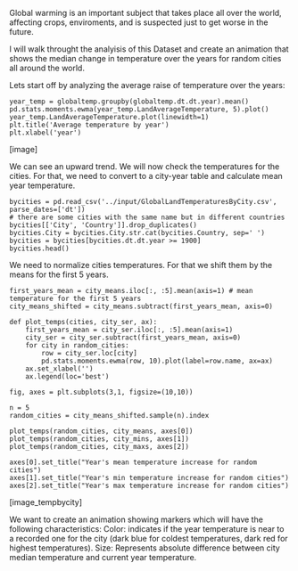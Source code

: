 Global warming is an important subject that takes place all over the world, affecting crops, enviroments,
and is suspected just to get worse in the future. 

I will walk throught the analyisis of this Dataset and create an animation that shows the median change
in temperature over the years for random cities all around the world. 

Lets start off by analyzing the average raise of temperature over the years:

~~~~
year_temp = globaltemp.groupby(globaltemp.dt.dt.year).mean()
pd.stats.moments.ewma(year_temp.LandAverageTemperature, 5).plot()
year_temp.LandAverageTemperature.plot(linewidth=1)
plt.title('Average temperature by year')
plt.xlabel('year')
~~~~

[image]


We can see an upward trend. We will now check the temperatures for the cities.
For that, we need to convert to a city-year table and calculate mean year temperature.

~~~~
bycities = pd.read_csv('../input/GlobalLandTemperaturesByCity.csv', parse_dates=['dt'])
# there are some cities with the same name but in different countries 
bycities[['City', 'Country']].drop_duplicates()
bycities.City = bycities.City.str.cat(bycities.Country, sep=' ')
bycities = bycities[bycities.dt.dt.year >= 1900]
bycities.head()
~~~~

We need to normalize cities temperatures. For that we shift them by the means for the first 5 years. 

~~~~
first_years_mean = city_means.iloc[:, :5].mean(axis=1) # mean temperature for the first 5 years
city_means_shifted = city_means.subtract(first_years_mean, axis=0)

def plot_temps(cities, city_ser, ax):
    first_years_mean = city_ser.iloc[:, :5].mean(axis=1)
    city_ser = city_ser.subtract(first_years_mean, axis=0)
    for city in random_cities:
        row = city_ser.loc[city]
        pd.stats.moments.ewma(row, 10).plot(label=row.name, ax=ax)
    ax.set_xlabel('')
    ax.legend(loc='best')

fig, axes = plt.subplots(3,1, figsize=(10,10))

n = 5
random_cities = city_means_shifted.sample(n).index

plot_temps(random_cities, city_means, axes[0])
plot_temps(random_cities, city_mins, axes[1])
plot_temps(random_cities, city_maxs, axes[2])

axes[0].set_title("Year's mean temperature increase for random cities")
axes[1].set_title("Year's min temperature increase for random cities")
axes[2].set_title("Year's max temperature increase for random cities")
~~~~

[image_tempbycity]




We want to create an animation showing markers which will have the following characteristics:
Color: indicates if the year temperature is near to a recorded one for the city  (dark blue for coldest temperatures, dark red for highest temperatures).
Size: Represents absolute difference between city median temperature and current year temperature.
